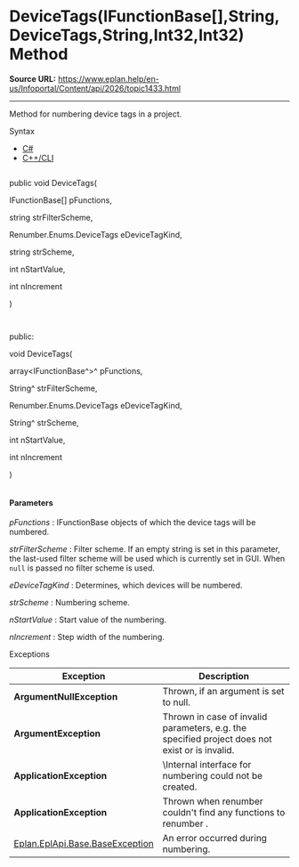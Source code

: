 # DeviceTags(IFunctionBase[],String,DeviceTags,String,Int32,Int32) Method

**Source URL:** https://www.eplan.help/en-us/Infoportal/Content/api/2026/topic1433.html

---

Method for numbering device tags in a project.

Syntax

- [C#](#i-syntax-CS)
- [C++/CLI](#i-syntax-CPP2005)

```
```
public void DeviceTags( 

   IFunctionBase[] pFunctions,

   string strFilterScheme,

   Renumber.Enums.DeviceTags eDeviceTagKind,

   string strScheme,

   int nStartValue,

   int nIncrement

)
```
```

```
```
public:

void DeviceTags( 

   array<IFunctionBase^>^ pFunctions,

   String^ strFilterScheme,

   Renumber.Enums.DeviceTags eDeviceTagKind,

   String^ strScheme,

   int nStartValue,

   int nIncrement

)
```
```

#### Parameters

*pFunctions*
:   IFunctionBase objects of which the device tags will be numbered.

*strFilterScheme*
:   Filter scheme. If an empty string is set in this parameter, the last\-used filter scheme will be used which is currently set in GUI. When `null` is passed no filter scheme is used.

*eDeviceTagKind*
:   Determines, which devices will be numbered.

*strScheme*
:   Numbering scheme.

*nStartValue*
:   Start value of the numbering.

*nIncrement*
:   Step width of the numbering.

Exceptions

| Exception | Description |
| --- | --- |
| **ArgumentNullException** | Thrown, if an argument is set to null. |
| **ArgumentException** | Thrown in case of invalid parameters, e.g. the specified project does not exist or is invalid. |
| **ApplicationException** | \Internal interface for numbering could not be created. |
| **ApplicationException** | Thrown when renumber couldn't find any functions to renumber . |
| [Eplan.EplApi.Base.BaseException](Eplan.EplApi.Baseu~Eplan.EplApi.Base.BaseException.html) | An error occurred during numbering. |
